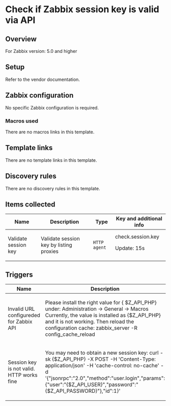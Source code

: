 # Check if Zabbix session key is valid via API

## Overview

For Zabbix version: 5.0 and higher

## Setup

Refer to the vendor documentation.

## Zabbix configuration

No specific Zabbix configuration is required.

### Macros used

There are no macros links in this template.

## Template links

There are no template links in this template.

## Discovery rules

There are no discovery rules in this template.

## Items collected

|Name|Description|Type|Key and additional info|
|----|-----------|----|----|
|Validate session key|<p>Validate session key by listing proxies</p>|`HTTP agent`|check.session.key<p>Update: 15s</p>|
## Triggers

|Name|Description|Priority|
|----|-----------|----|
|Invalid URL configureded for Zabbix API|<p>Please install the right value for { $Z_API_PHP} under: Administration -> General -> Macros Currently, the value is installed as {$Z_API_PHP} and it is not working. Then reload the configuration cache: zabbix_server -R config_cache_reload</p>|disaster|
|Session key is not valid. HTTP works fine|<p>You may need to obtain a new session key: curl -sk {$Z_API_PHP} -X POST -H 'Content-Type: application/json' -H 'cache-control: no-cache' -d '{"jsonrpc":"2.0","method":"user.login","params":{"user":"{$Z_API_USER}","password":"{$Z_API_PASSWORD}"},"id":1}' | grep -E -o "([0-9a-f]{32,32})"</p>|disaster|
